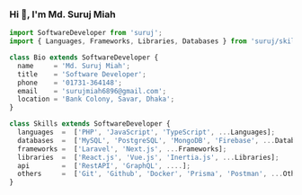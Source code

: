 ### Hi 👋, I'm Md. Suruj Miah

```javascript
import SoftwareDeveloper from 'suruj';
import { Languages, Frameworks, Libraries, Databases } from 'suruj/skills';

class Bio extends SoftwareDeveloper {
  name     = 'Md. Suruj Miah';
  title    = 'Software Developer';
  phone    = '01731-364148';
  email    = 'surujmiah6896@gmail.com';
  location = 'Bank Colony, Savar, Dhaka';
}

class Skills extends SoftwareDeveloper {
  languages  =  ['PHP', 'JavaScript', 'TypeScript', ...Languages];
  databases  =  ['MySQL', 'PostgreSQL', 'MongoDB', 'Firebase', ...Databases];
  frameworks =  ['Laravel', 'Next.js', ...Frameworks];
  libraries  =  ['React.js', 'Vue.js', 'Inertia.js', ...Libraries];
  api        =  ['RestAPI', 'GraphQL', ....];
  others     =  ['Git', 'Github', 'Docker', 'Prisma', 'Postman', ...Others];
}
```

<!--
**surujmiah6896/surujmiah6896** is a ✨ _special_ ✨ repository because its `README.md` (this file) appears on your GitHub profile.

Here are some ideas to get you started:

- 🔭 I’m currently working on ...
- 🌱 I’m currently learning ...
- 👯 I’m looking to collaborate on ...
- 🤔 I’m looking for help with ...
- 💬 Ask me about ...
- 📫 How to reach me: ...
- 😄 Pronouns: ...
- ⚡ Fun fact: ...
-->
